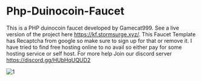 # Php-Duinocoin-Faucet
This is a PHP duinocoin faucet developed by Gamecat999. See a live version of the project here https://kf.stormsurge.xyz/. This Faucet Template has Recaptcha from google so make sure to sign up for that or remove it. I have tried to find free hosting online to no avail so either pay for some hosting service or self host. For more help Join our discord server https://discord.gg/HUbHqUQUD2

![1](https://github.com/user-attachments/assets/eeeecd9d-6afc-4142-89a5-37237394fd19)
